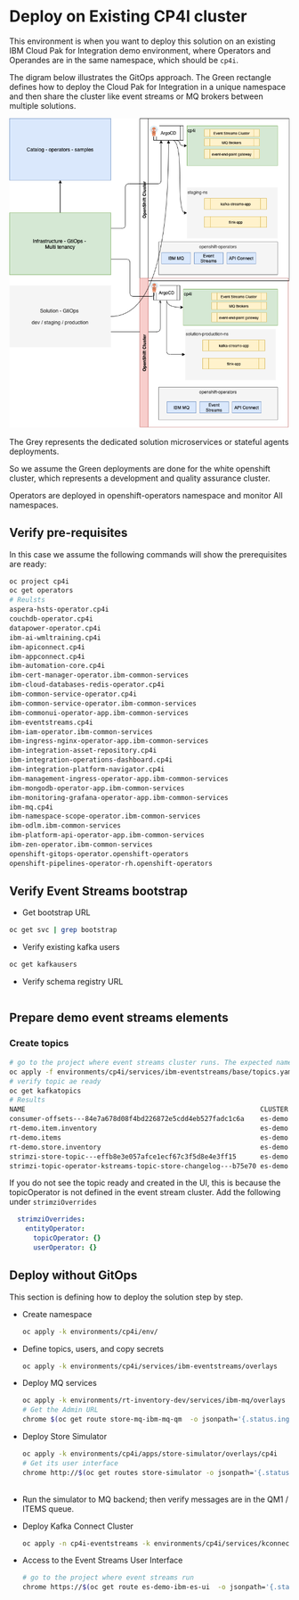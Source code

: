 # Deploy on Existing CP4I cluster

This environment is when you want to deploy this solution on an existing IBM Cloud Pak for Integration demo environment, where Operators and Operandes are in the same namespace, which should be `cp4i`.

The digram below illustrates the GitOps approach. The Green rectangle defines how to deploy the Cloud Pak for Integration in a unique namespace and then share the cluster like event streams or MQ brokers 
between multiple solutions.

![](../../docs/images/gitops-multi-tenants.png)

The Grey represents the dedicated solution microservices or stateful agents deployments.

So we assume the Green deployments are done for the white openshift cluster, which represents a development and quality assurance cluster.

Operators are deployed in openshift-operators namespace and monitor All namespaces.

## Verify pre-requisites

In this case we assume the following commands will show the prerequisites are ready:

```sh
oc project cp4i
oc get operators 
# Reulsts
aspera-hsts-operator.cp4i
couchdb-operator.cp4i
datapower-operator.cp4i
ibm-ai-wmltraining.cp4i
ibm-apiconnect.cp4i
ibm-appconnect.cp4i
ibm-automation-core.cp4i
ibm-cert-manager-operator.ibm-common-services
ibm-cloud-databases-redis-operator.cp4i
ibm-common-service-operator.cp4i
ibm-common-service-operator.ibm-common-services
ibm-commonui-operator-app.ibm-common-services
ibm-eventstreams.cp4i
ibm-iam-operator.ibm-common-services
ibm-ingress-nginx-operator-app.ibm-common-services
ibm-integration-asset-repository.cp4i
ibm-integration-operations-dashboard.cp4i
ibm-integration-platform-navigator.cp4i
ibm-management-ingress-operator-app.ibm-common-services
ibm-mongodb-operator-app.ibm-common-services
ibm-monitoring-grafana-operator-app.ibm-common-services
ibm-mq.cp4i
ibm-namespace-scope-operator.ibm-common-services
ibm-odlm.ibm-common-services
ibm-platform-api-operator-app.ibm-common-services
ibm-zen-operator.ibm-common-services
openshift-gitops-operator.openshift-operators
openshift-pipelines-operator-rh.openshift-operators
```

## Verify Event Streams bootstrap

* Get bootstrap URL

```sh
oc get svc | grep bootstrap
```

* Verify existing kafka users

```sh
oc get kafkausers
```

* Verify schema registry URL

```sh

```

## Prepare demo event streams elements

### Create topics

```sh
# go to the project where event streams cluster runs. The expected name of the cluster is `es-demo` if no change the topic declaration and then do:
oc apply -f environments/cp4i/services/ibm-eventstreams/base/topics.yaml
# verify topic ae ready
oc get kafkatopics 
# Results
NAME                                                           CLUSTER   PARTITIONS   REPLICATION FACTOR   READY
consumer-offsets---84e7a678d08f4bd226872e5cdd4eb527fadc1c6a    es-demo   50           1                    True
rt-demo.item.inventory                                         es-demo   1            3                    True
rt-demo.items                                                  es-demo   3            3                    True
rt-demo.store.inventory                                        es-demo   1            3                    True
strimzi-store-topic---effb8e3e057afce1ecf67c3f5d8e4e3ff15      es-demo   1            3                    True
strimzi-topic-operator-kstreams-topic-store-changelog---b75e70 es-demo   1            1                    True
```

If you do not see the topic ready and created in the UI, this is because the topicOperator is not defined in the event stream cluster. Add the following under `strimziOverrides`

```yaml
  strimziOverrides:
    entityOperator:
      topicOperator: {}
      userOperator: {}
```

## Deploy without GitOps

This section is defining how to deploy the solution step by step.

* Create namespace

  ```sh
  oc apply -k environments/cp4i/env/
  ```

* Define topics, users, and copy secrets

  ```sh
  oc apply -k environments/cp4i/services/ibm-eventstreams/overlays
  ```

* Deploy MQ services

  ```sh
  oc apply -k environments/rt-inventory-dev/services/ibm-mq/overlays
  # Get the Admin URL
  chrome $(oc get route store-mq-ibm-mq-qm  -o jsonpath='{.status.ingress[].host}')
  ```

* Deploy Store Simulator

  ```sh
  oc apply -k environments/cp4i/apps/store-simulator/overlays/cp4i
  # Get its user interface
  chrome http://$(oc get routes store-simulator -o jsonpath='{.status.ingress[].host}')
 
  ```
* Run the simulator to MQ backend; then verify messages are in the QM1 / ITEMS queue.

* Deploy Kafka Connect Cluster 

  ```sh
  oc apply -n cp4i-eventstreams -k environments/cp4i/services/kconnect/overlays
  ```

* Access to the Event Streams User Interface

  ```sh
  # go to the project where event streams run
  chrome https://$(oc get route es-demo-ibm-es-ui  -o jsonpath='{.status.ingress[].host}')
  ```


